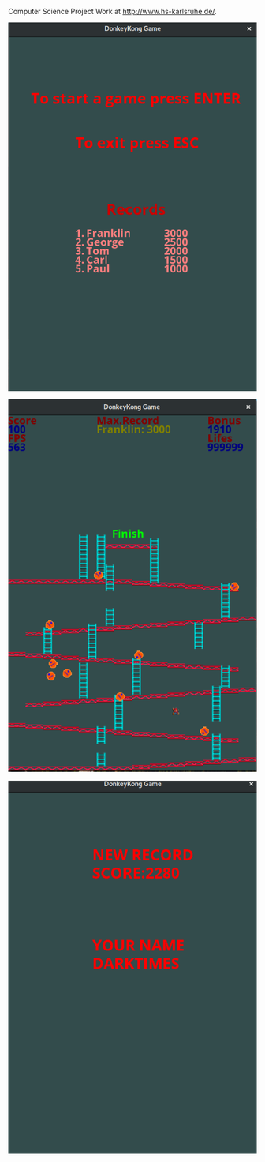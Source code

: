 Computer Science Project Work at http://www.hs-karlsruhe.de/.

![Game start & Record table](images/start.png)

![Gameplay](images/gameplay.png)

![Entering new record](images/end.png)
